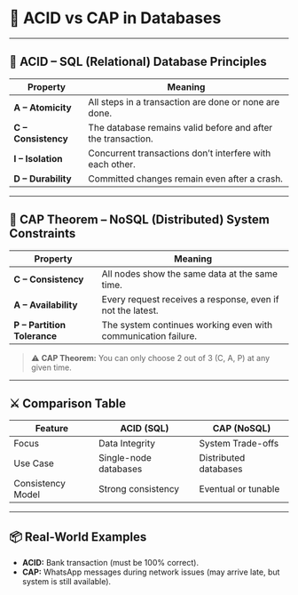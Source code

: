 # 📘 ACID vs CAP in Databases

---

## 🔷 ACID – SQL (Relational) Database Principles

| Property       | Meaning                                                                 |
|----------------|-------------------------------------------------------------------------|
| **A – Atomicity**   | All steps in a transaction are done or none are done.                 |
| **C – Consistency** | The database remains valid before and after the transaction.          |
| **I – Isolation**   | Concurrent transactions don’t interfere with each other.              |
| **D – Durability**  | Committed changes remain even after a crash.                          |

---

## 🔶 CAP Theorem – NoSQL (Distributed) System Constraints

| Property              | Meaning                                                                 |
|-----------------------|-------------------------------------------------------------------------|
| **C – Consistency**       | All nodes show the same data at the same time.                          |
| **A – Availability**      | Every request receives a response, even if not the latest.               |
| **P – Partition Tolerance** | The system continues working even with communication failure.          |

> ⚠️ **CAP Theorem:** You can only choose 2 out of 3 (C, A, P) at any given time.

---

## ⚔️ Comparison Table

| Feature            | ACID (SQL)             | CAP (NoSQL)             |
|--------------------|------------------------|-------------------------|
| Focus              | Data Integrity          | System Trade-offs       |
| Use Case           | Single-node databases   | Distributed databases   |
| Consistency Model  | Strong consistency      | Eventual or tunable     |

---

## 📦 Real-World Examples

- **ACID:** Bank transaction (must be 100% correct).
- **CAP:** WhatsApp messages during network issues (may arrive late, but system is still available).

